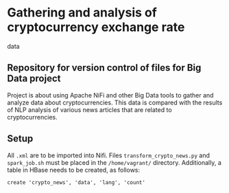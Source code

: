 # Gathering and analysis of cryptocurrency exchange rate
data

## Repository for version control of files for Big Data project

Project is about using Apache NiFi and other Big Data tools to gather and analyze data about cryptocurrencies. This data is compared with the results of NLP analysis of various news articles that are related to cryptocurrencies.

## Setup
All `.xml` are to be imported into Nifi. Files `transform_crypto_news.py` and `spark_job.sh` must be placed in the `/home/vagrant/` directory.
Additionally, a table in HBase needs to be created, as follows:
```
create 'crypto_news', 'data', 'lang', 'count'
```
